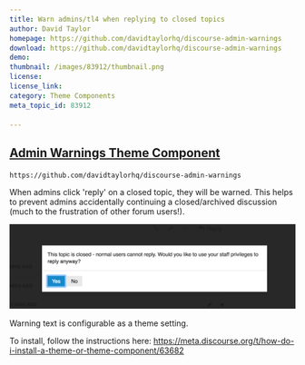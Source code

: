 ```yaml
---
title: Warn admins/tl4 when replying to closed topics
author: David Taylor
homepage: https://github.com/davidtaylorhq/discourse-admin-warnings
download: https://github.com/davidtaylorhq/discourse-admin-warnings
demo: 
thumbnail: /images/83912/thumbnail.png
license: 
license_link: 
category: Theme Components
meta_topic_id: 83912

---
```

## [Admin Warnings Theme Component](https://github.com/davidtaylorhq/discourse-admin-warnings)
`https://github.com/davidtaylorhq/discourse-admin-warnings`

When admins click 'reply' on a closed topic, they will be warned. This helps to prevent admins accidentally continuing a closed/archived discussion (much to the frustration of other forum users!).

![44: 690x204](/images/83912/cR76Y0ov0laGIhJoN3lG338IBI1.png) 

Warning text is configurable as a theme setting.

To install, follow the instructions here:
https://meta.discourse.org/t/how-do-i-install-a-theme-or-theme-component/63682